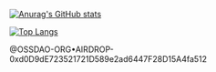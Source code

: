 [![Anurag's GitHub stats](https://github-readme-stats.vercel.app/api?username=zhenfeng-zhu&show_icons=true)](https://github.com/anuraghazra/github-readme-stats)



[![Top Langs](https://github-readme-stats.vercel.app/api/top-langs/?username=zhenfeng-zhu&langs_count=10)](https://github.com/anuraghazra/github-readme-stats)


@OSSDAO-ORG•AIRDROP-0xd0D9dE723521721D589e2ad6447F28D15A4fa512
